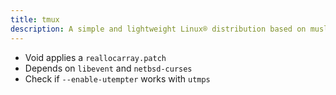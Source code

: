 ```yaml
---
title: tmux
description: A simple and lightweight Linux® distribution based on musl libc and toybox
---
```


- Void applies a `reallocarray.patch`
- Depends on `libevent` and `netbsd-curses`
- Check if `--enable-utempter` works with `utmps`
